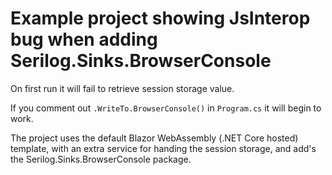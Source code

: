# Example project showing JsInterop bug when adding Serilog.Sinks.BrowserConsole  
On first run it will fail to retrieve session storage value.  
  
  If you comment out `.WriteTo.BrowserConsole()` in `Program.cs` it will begin to work.  
    
  The project uses the default Blazor WebAssembly (.NET Core hosted) template, with an extra service for handing the session storage, and add's the Serilog.Sinks.BrowserConsole package.
